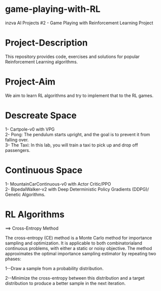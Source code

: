 # game-playing-with-RL
inzva AI Projects #2 - Game Playing with Reinforcement Learning Project

# Project-Description

This repository provides code, exercises and solutions for popular Reinforcement Learning algorithms. 


# Project-Aim

We aim to learn RL algorithms and try to implement that to the RL games.

# Descreate Space
1- Cartpole-v0 with VPG                                                                                                  
2- Pong: The pendulum starts upright, and the goal is to prevent it from falling over.                                         
3- The Taxi: In this lab, you will train a taxi to pick up and drop off passengers. 

# Continuous Space
1- MountainCarContinuous-v0 with Actor Critic/PPO                                                                               
2- BipedalWalker-v2 with Deep Deterministic Policy Gradients (DDPG)/ Genetic Algorithms.                                        

# RL Algorithms
==> Cross-Entropy Method

The cross-entropy (CE) method is a Monte Carlo method for importance sampling and optimization. It is applicable to both combinatorialand continuous problems, with either a static or noisy objective. The method approximates the optimal importance sampling estimator by repeating two phases:

1--Draw a sample from a probability distribution.

2--Minimize the cross-entropy between this distribution and a target distribution to produce a better sample in the next iteration. 





